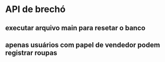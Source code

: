 # API de brechó
## executar arquivo main para resetar o banco
## apenas usuários com papel de vendedor podem registrar roupas